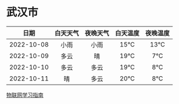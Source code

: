 # 武汉市
|日期|白天天气|夜晚天气|白天温度|夜晚温度|
|:--:|:--:|:--:|:--:|:--:|
|2022-10-08|小雨|小雨|15℃|13℃|
|2022-10-09|多云|晴|19℃|7℃|
|2022-10-10|多云|多云|19℃|8℃|
|2022-10-11|晴|多云|20℃|8℃|
 
[物联网学习指南](http://doc.lziqi.top/IoT)
